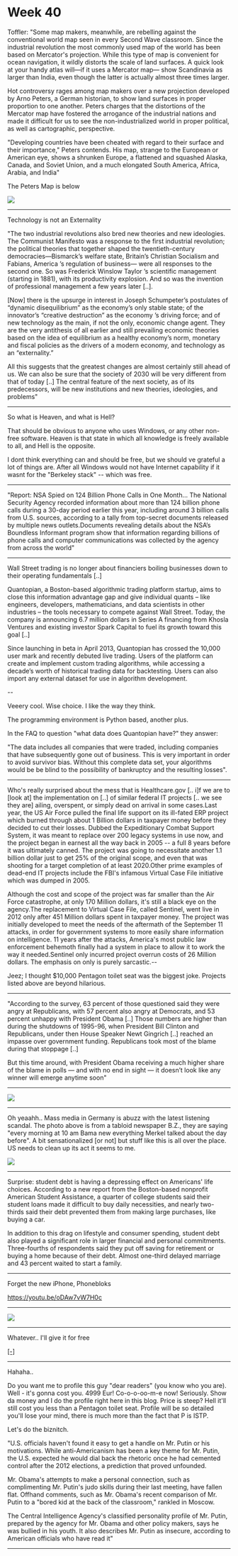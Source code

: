 # Week 40

Toffler: "Some map makers, meanwhile, are rebelling against the
conventional world map seen in every Second Wave classroom. Since the
industrial revolution the most commonly used map of the world has been
based on Mercator's projection. While this type of map is convenient
for ocean navigation, it wildly distorts the scale of land surfaces. A
quick look at your handy atlas will—if it uses a Mercator map— show
Scandinavia as larger than India, even though the latter is actually
almost three times larger.

Hot controversy rages among map makers over a new projection
developed by Arno Peters, a German historian, to show land surfaces
in proper proportion to one another. Peters charges that the distortions
of the Mercator map have fostered the arrogance of the industrial
nations and made it difficult for us to see the non-industrialized world in proper political, as well as cartographic, perspective.

"Developing countries have been cheated with regard to their surface
and their importance," Peters contends. His map, strange to the
European or American eye, shows a shrunken Europe, a flattened and
squashed Alaska, Canada, and Soviet Union, and a much elongated
South America, Africa, Arabia, and India"

The Peters Map is below

![](PetersMap.jpg)

---

Technology is not an Externality

"The two industrial revolutions also bred new theories and new
ideologies. The Communist Manifesto was a response to the first
industrial revolution; the political theories that together shaped the
twentieth-century democracies—Bismarck’s welfare state, Britain’s
Christian Socialism and Fabians, America ’s regulation of business—
were all responses to the second one. So was Frederick Winslow Taylor
’s scientific management (starting in 1881), with its productivity
explosion. And so was the invention of professional management a few
years later [..].

[Now] there is the upsurge in interest in Joseph Schumpeter’s
postulates of “dynamic disequilibrium” as the economy’s only stable
state; of the innovator’s “creative destruction” as the economy ’s
driving force; and of new technology as the main, if not the only,
economic change agent. They are the very antithesis of all earlier and
still prevailing economic theories based on the idea of equilibrium as
a healthy economy’s norm, monetary and fiscal policies as the drivers
of a modern economy, and technology as an “externality.”

All this suggests that the greatest changes are almost certainly still
ahead of us. We can also be sure that the society of 2030 will be very
different from that of today [..] The central feature of the next
society, as of its predecessors, will be new institutions and new
theories, ideologies, and problems"

---

So what is Heaven, and what is Hell?

That should be obvious to anyone who uses Windows, or any other
non-free software. Heaven is that state in which all knowledge is
freely available to all, and Hell is the opposite.

I dont think everything can and should be free, but we should ve
grateful a lot of things are. After all Windows would not have
Internet capability if it wasnt for the "Berkeley stack" -- which was
free.

---

"Report: NSA Spied on 124 Billion Phone Calls in One Month... The
National Security Agency recorded information about more than 124
billion phone calls during a 30-day period earlier this year,
including around 3 billion calls from U.S. sources, according to a
tally from top-secret documents released by multiple news
outlets.Documents revealing details about the NSA’s Boundless
Informant program show that information regarding billions of phone
calls and computer communications was collected by the agency from
across the world"

---

Wall Street trading is no longer about financiers boiling businesses down to their operating fundamentals [..] 

Quantopian, a Boston-based algorithmic trading platform startup, aims
to close this information advantage gap and give individual quants –
like engineers, developers, mathematicians, and data scientists in
other industries – the tools necessary to compete against Wall
Street. Today, the company is announcing 6.7 million dollars in Series
A financing from Khosla Ventures and existing investor Spark Capital
to fuel its growth toward this goal [..]

Since launching in beta in April 2013, Quantopian has crossed the
10,000 user mark and recently debuted live trading. Users of the
platform can create and implement custom trading algorithms, while
accessing a decade’s worth of historical trading data for
backtesting. Users can also import any external dataset for use in
algorithm development.

--

Veeery cool. Wise choice. I like the way they think.

The programming environment is Python based, another plus. 

In the FAQ to question "what data does Quantopian have?" they answer:

"The data includes all companies that were traded, including companies
that have subsequently gone out of business. This is very important in
order to avoid survivor bias. Without this complete data set, your
algorithms would be be blind to the possibility of bankruptcy and the
resulting losses".

---

Who's really surprised about the mess that is Healthcare.gov [.. i]f
we are to [look at] the implementation on [..] of similar federal IT
projects [.. we see they are] ailing, overspent, or simply dead on
arrival in some cases.Last year, the US Air Force pulled the final
life support on its ill-fated ERP project which burned through about 1
Billion dollars in taxpayer money before they decided to cut their
losses. Dubbed the Expeditionary Combat Support System, it was meant
to replace over 200 legacy systems in use now, and the project began
in earnest all the way back in 2005 -- a full 8 years before it was
ultimately canned. The project was going to necessitate another 1.1
billion dollar just to get 25% of the original scope, and even that
was shooting for a target completion of at least 2020.Other prime
examples of dead-end IT projects include the FBI's infamous Virtual
Case File initiative which was dumped in 2005.

Although the cost and scope of the project was far smaller than the
Air Force catastrophe, at only 170 Million dollars, it's still a black
eye on the agency.The replacement to Virtual Case File, called
Sentinel, went live in 2012 only after 451 Million dollars spent in
taxpayer money. The project was initially developed to meet the needs
of the aftermath of the September 11 attacks, in order for government
systems to more easily share information on intelligence. 11 years
after the attacks, America's most public law enforcement behemoth
finally had a system in place to allow it to work the way it
needed.Sentinel only incurred project overrun costs of 26 Million
dollars. The emphasis on only is purely sarcastic.--

Jeez; I thought $10,000 Pentagon toilet seat was the biggest
joke. Projects listed above are beyond hilarious.

---

"According to the survey, 63 percent of those questioned said they were
angry at Republicans, with 57 percent also angry at Democrats, and 53
percent unhappy with President Obama [..] Those numbers are higher
than during the shutdowns of 1995-96, when President Bill Clinton and
Republicans, under then House Speaker Newt Gingrich [..] reached an
impasse over government funding. Republicans took most of the blame
during that stoppage [..]

But this time around, with President Obama receiving a much higher
share of the blame in polls — and with no end in sight — it doesn’t
look like any winner will emerge anytime soon"

---

![](Screenshotfrom2013-10-24090538.png)

---

Oh yeaahh.. Mass media in Germany is abuzz with the latest listening
scandal. The photo above is from a tabloid newspaper B.Z., they are
saying "every morning at 10 am Bama new everything Merkel talked about
the day before". A bit sensationalized [or not] but stuff like this is
all over the place. US needs to clean up its act it seems to me.

![](2013-10-29-210554.jpg)

---

Surprise: student debt is having a depressing effect on Americans'
life choices. According to a new report from the Boston-based
nonprofit American Student Assistance, a quarter of college students
said their student loans made it difficult to buy daily necessities,
and nearly two-thirds said their debt prevented them from making
large purchases, like buying a car.

In addition to this drag on lifestyle and consumer spending, student
debt also played a significant role in larger financial and personal
commitments. Three-fourths of respondents said they put off saving
for retirement or buying a home because of their debt. Almost
one-third delayed marriage and 43 percent waited to start a family.

---

Forget the new iPhone, Phonebloks

https://youtu.be/oDAw7vW7H0c

---

![](5025.png)

---

Whatever.. I'll give it for free

[[-]](../../2014/08/vlad.md)

---

Hahaha..

Do you want me to profile this guy "dear readers" (you know who you
are). Well - it's gonna cost you. 4999 Eur! Co-o-o-oo-m-e now!
Seriously.  Show da money and I do the profile right here in this
blog. Price is steep? Hell it'll still cost you less than a Pentagon
toilet seat. Profile will be so detailed you'll lose your mind, there
is much more than the fact that P is ISTP.

Let's do the biznitch.

"U.S. officials haven't found it easy to get a handle on Mr. Putin or
his motivations. While anti-Americanism has been a key theme for
Mr. Putin, the U.S. expected he would dial back the rhetoric once he
had cemented control after the 2012 elections, a prediction that
proved unfounded.

Mr. Obama's attempts to make a personal connection, such as
complimenting Mr. Putin's judo skills during their last meeting, have
fallen flat. Offhand comments, such as Mr. Obama's recent comparison
of Mr. Putin to a "bored kid at the back of the classroom," rankled in
Moscow.

The Central Intelligence Agency's classified personality profile of
Mr. Putin, prepared by the agency for Mr. Obama and other policy
makers, says he was bullied in his youth. It also describes Mr. Putin
as insecure, according to American officials who have read it"

---

